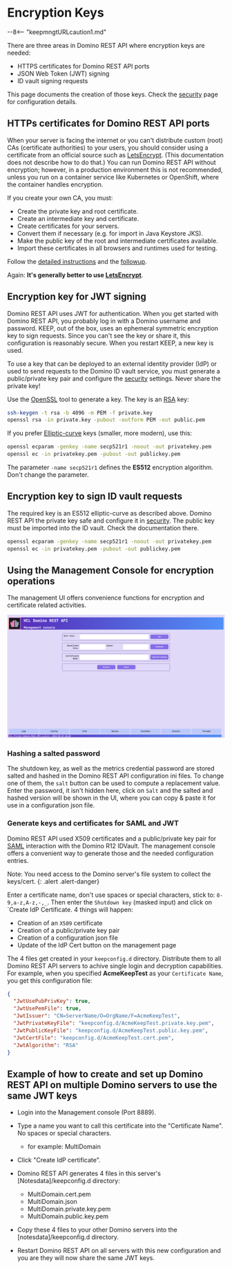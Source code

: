 # Encryption Keys

--8<-- "keepmngtURLcaution1.md"

There are three areas in Domino REST API where encryption keys are needed:

- HTTPS certificates for Domino REST API ports
- JSON Web Token (JWT) signing
- ID vault signing requests

This page documents the creation of those keys. Check the [security](./securityindex.md) page for configuration details.

## HTTPs certificates for Domino REST API ports

When your server is facing the internet or you can't distribute custom (root) CAs (certificate authorities) to your users, you should consider using a certificate from an official source such as [LetsEncrypt](https://letsencrypt.org/). (This documentation does not describe how to do that.) You can run Domino REST API without encryption; however, in a production environment this is not recommended, unless you run on a container service like Kubernetes or OpenShift, where the container handles encryption.

If you create your own CA, you must:

- Create the private key and root certificate.
- Create an intermediate key and certificate.
- Create certificates for your servers.
- Convert them if necessary (e.g. for import in Java Keystore JKS).
- Make the public key of the root and intermediate certificates available.
- Import these certificates in all browsers and runtimes used for testing.

Follow the [detailed instructions](https://www.wissel.net/blog/2019/10/create-your-own-ca.html) and the [followup](https://www.wissel.net/blog/2019/10/a-certificate-wants-a-san.html).

Again: **It's generally better to use [LetsEncrypt](https://letsencrypt.org/)**.

## Encryption key for JWT signing

Domino REST API uses JWT for authentication. When you get started with Domino REST API, you probably log in with a Domino username and password. KEEP, out of the box, uses an ephemeral symmetric encryption key to sign requests. Since you can't see the key or share it, this configuration is reasonably secure. When you restart KEEP, a new key is used.

To use a key that can be deployed to an external identity provider (IdP) or used to send requests to the Domino ID vault service, you must generate a public/private key pair and configure the [security](./securityindex.md) settings. Never share the private key!

Use the [OpenSSL](https://www.openssl.org/) tool to generate a key. The key is an [RSA](<https://en.wikipedia.org/wiki/RSA_(cryptosystem)>) key:

```bash
ssh-keygen -t rsa -b 4096 -m PEM -f private.key
openssl rsa -in private.key -pubout -outform PEM -out public.pem
```

If you prefer [Elliptic-curve](https://en.wikipedia.org/wiki/Elliptic-curve_cryptography) keys (smaller, more modern), use this:

```bash
openssl ecparam -genkey -name secp521r1 -noout -out privatekey.pem
openssl ec -in privatekey.pem -pubout -out publickey.pem
```

The parameter `-name secp521r1` defines the **ES512** encryption algorithm. Don't change the parameter.

## Encryption key to sign ID vault requests

The required key is an ES512 elliptic-curve as described above. Domino REST API the private key safe and configure it in [security](./securityindex.md). The public key must be imported into the ID vault. Check the documentation there.

```bash
openssl ecparam -genkey -name secp521r1 -noout -out privatekey.pem
openssl ec -in privatekey.pem -pubout -out publickey.pem
```

## Using the Management Console for encryption operations

The management UI offers convenience functions for encryption and certificate related activities.

![Domino REST API Management Console](../../assets/images/mngmntconsole.png)

### Hashing a salted password

The shutdown key, as well as the metrics credential password are stored salted and hashed in the Domino REST API configuration ini files. To change one of them, the `salt` button can be used to compute a replacement value. Enter the password, it isn't hidden here, click on `Salt` and the salted and hashed version will be shown in the UI, where you can copy & paste it for use in a configuration json file.

### Generate keys and certificates for SAML and JWT

Domino REST API used X509 certificates and a public/private key pair for [SAML](../../howto/IdP/keepsaml.md) interaction with the Domino R12 IDVault<!-- [IDVault](TODO: link to vault) -->. The management console offers a convenient way to generate those and the needed configuration entries.

Note: You need access to the Domino server's file system to collect the keys/cert.
{: .alert .alert-danger}

Enter a certificate name, don't use spaces or special characters, stick to: `0-9,a-z,A-z,-,_`.
Then enter the `Shutdown key` (masked input) and click on `Create IdP Certificate. 4 things will happen:

- Creation of an `X509` certificate
- Creation of a public/private key pair
- Creation of a configuration json file
- Update of the IdP Cert button on the management page

The 4 files get created in your `keepconfig.d` directory. Distribute them to all Domino REST API servers to achive single login and decryption capabilities. For example, when you specified **AcmeKeepTest** as your `Certificate Name`, you get this configuration file:

```json
{
  "JwtUsePubPrivKey": true,
  "JwtUsePemFile": true,
  "JwtIssuer": "CN=ServerName/O=OrgName/F=AcmeKeepTest",
  "JwtPrivateKeyFile": "keepconfig.d/AcmeKeepTest.private.key.pem",
  "JwtPublicKeyFile": "keepconfig.d/AcmeKeepTest.public.key.pem",
  "JwtCertFile": "keepconfig.d/AcmeKeepTest.cert.pem",
  "JwtAlgorithm": "RSA"
}
```

## Example of how to create and set up Domino REST API on multiple Domino servers to use the same JWT keys

- Login into the Management console (Port 8889).
- Type a name you want to call this certificate into the "Certificate Name". No spaces or special characters.

    - for example: MultiDomain

- Click "Create IdP certificate".
- Domino REST API generates 4 files in this server's [Notesdata]/keepconfig.d directory:

    - MultiDomain.cert.pem
    - MultiDomain.json
    - MultiDomain.private.key.pem
    - MultiDomain.public.key.pem

- Copy these 4 files to your other Domino servers into the [notesdata]/keepconfig.d directory.
- Restart Domino REST API on all servers with this new configuration and you are they will now share the same JWT keys.
